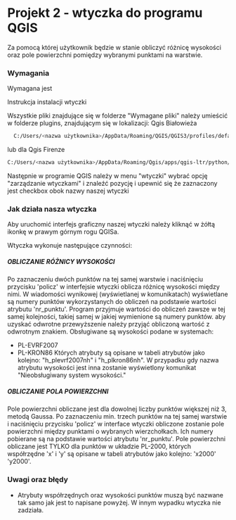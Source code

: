 # Projekt 2 - wtyczka do programu QGIS
Za pomocą której użytkownik będzie w stanie obliczyć różnicę wysokości oraz pole powierzchni pomiędzy wybranymi punktami na warstwie.

### Wymagania

Wymagana jest 

Instrukcja instalacji wtyczki

Wszystkie pliki znajdujące się w folderze "Wymagane pliki" należy umieścić w folderze plugins, znajdującym się w lokalizacji:
Qgis Białowieża
```sh
  C:/Users/<nazwa użytkownika>/AppData/Roaming/QGIS/QGIS3/profiles/default/python/plugins/<nazwa wtyczki>
```
lub dla Qgis Firenze
```sh
C:/Users/<nazwa użytkownika>/AppData/Roaming/Qgis/apps/qgis-ltr/python/plugins/<nazwa wtyczki>
```
Następnie w programie QGIS należy w menu "wtyczki" wybrać opcję "zarządzanie wtyczkami" i znaleźć pozycję <nazwa wtyczki> i upewnić się że zaznaczony jest checkbox obok nazwy naszej wtyczki

### Jak działa nasza wtyczka

Aby uruchomić interfejs graficzny naszej wtyczki należy kliknąć w żółtą ikonkę w prawym górnym rogu QGISa.

Wtyczka wykonuje następujące czynności:

##### OBLICZANIE RÓŻNICY WYSOKOŚCI

Po zaznaczeniu dwóch punktów na tej samej warstwie i naciśnięciu przycisku 'policz' w interfejsie wtyczki oblicza różnicę wysokości między nimi.
W wiadomości wynikowej (wyświetlanej w komunikatach) wyświetlane są numery punktów wykorzystanych do obliczeń na podstawie wartości atrybutu 'nr_punktu'. Program przyjmuje wartości do obliczeń zawsze w tej samej kolejności, takiej samej w jakiej wymienione są numery punktów. aby uzyskać odwrotne przewyższenie należy przyjąć obliczoną wartość z odwrotnym znakiem.
Obsługiwane są wysokości podane w systemach:
- PL-EVRF2007
- PL-KRON86
Których atrybuty są opisane w tabeli atrybutów jako kolejno: "h_plevrf2007nh" i "h_plkron86nh".
W przypadku gdy nazwa atrybutu wysokości jest inna zostanie wyświetlony komunikat "Nieobsługiwany system wysokości."

##### OBLICZANIE POLA POWIERZCHNI

Pole powierzchni obliczane jest dla dowolnej liczby punktów większej niż 3, metodą Gaussa.
Po zaznaczeniu min. trzech  punktów na tej samej warstwie i naciśnięciu przycisku 'policz' w interface wtyczki obliczone zostanie pole powierzchni między punktami o wybranych wierzchołkach. Ich numery pobierane są na podstawie wartości atrybutu 'nr_punktu'.
Pole powierzchni obliczane jest TYLKO dla punktów w układzie PL-2000, których współrzędne 'x' i 'y' są opisane w tabeli atrybutów jako kolejno: 'x2000' 'y2000'.

### Uwagi oraz błędy 

- Atrybuty współrzędnych oraz wysokości punktów muszą być nazwane tak samo jak jest to napisane powyżej. W innym wypadku wtyczka nie zadziała.